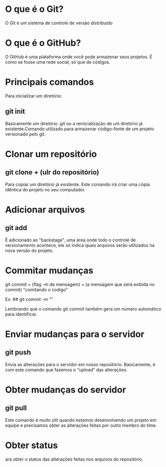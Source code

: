 # O que é o Git?

O Git é um sistema de controle de versão distribuído

# O que é o GitHub?

O GitHub é uma plataforma onde você pode armazenar seus projetos. É como se fosse uma rede social, só que de códigos.

# Principais comandos

Para inicializar um diretório:

## git init

Basicamente um diretório .git ou a reinicialização de um diretório já existente.Comando utilizado para armazenar código-fonte de um projeto versionado pelo git.

# Clonar um repositório

## git clone + (ulr do repositório)

Para copiar um diretório já existente. Este comando irá criar uma cópia idêntica do projeto no seu computador.

# Adicionar arquivos

## git add

È adicionado ao "backstage", uma área onde todo o controle de versionamento acontece, ele só indica quais arquivos serão utilizados na nova versão do projeto.
# Commitar mudanças

git commit + (flag -m de mensagem) + (a mensagem que será exibida no commit) "comitando o codigo"

Ex: ## git commit -m ""

Lembrando que o comando git commit também gera um número automático para identificar.

# Enviar mudanças para o servidor

## git push

Envia as alterações para o servidor em nosso repositório. Basicamente, é com este comando que fazemos o “upload” das alterações.

# Obter mudanças do servidor

## git pull

Este comando é muito útil quando estamos desenvolvendo um projeto em equipe e precisamos obter as alterações feitas por outro membro do time.

# Obter status

ara obter o status das alterações feitas nos arquivos do repositório.


